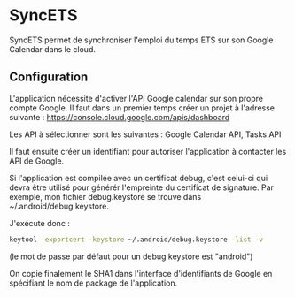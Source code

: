 # SyncETS
SyncETS permet de synchroniser l'emploi du temps ETS sur son Google Calendar dans le cloud.


## Configuration
L'application nécessite d'activer l'API Google calendar sur son propre compte Google. 
Il faut dans un premier temps créer un projet à l'adresse suivante : https://console.cloud.google.com/apis/dashboard

Les API à sélectionner sont les suivantes : Google Calendar API, Tasks API

Il faut ensuite créer un identifiant pour autoriser l'application à contacter les API de Google.

Si l'application est compilée avec un certificat debug, c'est celui-ci qui devra être utilisé pour générér l'empreinte du certificat de signature.
Par exemple, mon fichier debug.keystore se trouve dans ~/.android/debug.keystore.

J'exécute donc : 

```bash
keytool -exportcert -keystore ~/.android/debug.keystore -list -v
```
(le mot de passe par défaut pour un debug keystore est "android")

On copie finalement le SHA1 dans l'interface d'identifiants de Google en spécifiant le nom de package de l'application.






